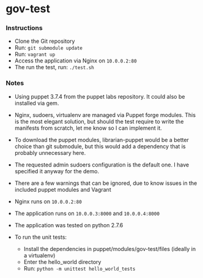 # gov-test

### Instructions
* Clone the Git repository
* Run: `git submodule update`
* Run: `vagrant up`
* Access the application via Nginx on `10.0.0.2:80`
* The run the test, run: `./test.sh`

### Notes

* Using puppet 3.7.4 from the puppet labs repository. It could also be installed via gem.

* Nginx, sudoers, virtualenv are managed via Puppet forge modules. This is the most elegant solution, but should the test require to write the manifests from scratch, let me know so I can implement it.

* To download the puppet modules, librarian-puppet would be a better choice than git submodule, but this would add a dependency that is probably unnecessary here.

* The requested admin sudoers configuration is the default one. I have specified it anyway for the demo.

* There are a few warnings that can be ignored, due to know issues in the included puppet modules and Vagrant

* Nginx runs on `10.0.0.2:80`
* The application runs on `10.0.0.3:8000` and `10.0.0.4:8000`

* The application was tested on python 2.7.6

* To run the unit tests:
    * Install the dependencies in puppet/modules/gov-test/files (ideally in a virtualenv)
    * Enter the hello_world directory
    * Run: `python -m unittest hello_world_tests`
